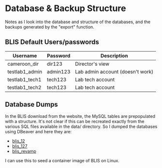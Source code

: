 # Database & Backup Structure

Notes as I look into the database and structure of the databases, and the backups generated by the "export" function.

## BLIS Default Users/passwords

|Username|Password|Description|
|-|-|-|
|cameroon_dir|dir123|Director's view|
|testlab1_admin|admin123|Lab admin account (doesn't work)|
|testlab1_tech1|tech123|Lab tech account|
|testlab1_tech2|tech123|Lab tech account

## Database Dumps

In the BLIS download from the website, the MySQL tables are prepopulated with a structure. It's not clear if this can be recreated exactly from the various SQL files available in the data/ directory. So I dumped the databases using DBeaver and here they are:

* [blis_12](dump-blis_12-202202091919.sql)
* [blis_127](dump-blis_127-202202091919.sql)
* [blis_revamp](dump-blis_revamp-202202091919.sql)

I can use this to seed a container image of BLIS on Linux.
